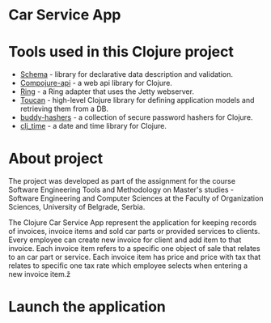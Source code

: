 # Car Service App

# Tools used in this Clojure project

- [Schema](https://github.com/plumatic/schema) - library for declarative data description and validation.
- [Compojure-api](https://github.com/metosin/compojure-api) - a web api library for Clojure.
- [Ring](https://github.com/ring-clojure/ring) - a Ring adapter that uses the Jetty webserver.
- [Toucan](https://github.com/metabase/toucan) - high-level Clojure library for defining application models and retrieving them from a DB.
- [buddy-hashers](https://funcool.github.io/buddy-hashers/latest/) - a collection of secure password hashers for Clojure.
- [clj_time](https://github.com/clj-time/clj-time) - a date and time library for Clojure.

# About project

The project was developed as part of the assignment for the course Software Engineering Tools and Methodology on Master's studies - Software Engineering and Computer Sciences at the Faculty of Organization Sciences, University of Belgrade, Serbia.

The Clojure Car Service App represent the application for keeping records of invoices, invoice items and sold car parts or provided services to clients. Every employee can create new invoice for client and add item to that invoice. Each invoice item refers to a specific one object of sale that relates to an car part or service. Each invoice item has price and price with tax that relates to specific one tax rate which employee selects when entering a new invoice item.ž

# Launch the application

